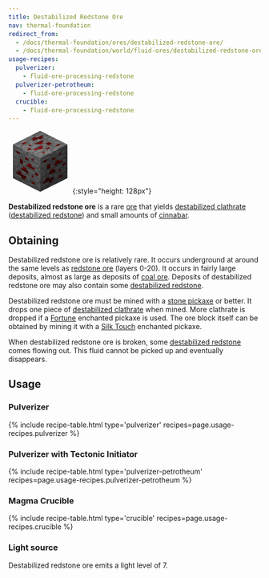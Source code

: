 ```yaml
---
title: Destabilized Redstone Ore
nav: thermal-foundation
redirect_from:
  - /docs/thermal-foundation/ores/destabilized-redstone-ore/
  - /docs/thermal-foundation/world/fluid-ores/destabilized-redstone-ore/
usage-recipes:
  pulverizer:
    - fluid-ore-processing-redstone
  pulverizer-petrotheum:
    - fluid-ore-processing-redstone
  crucible:
    - fluid-ore-processing-redstone
---
```


![Destabilized Redstone Ore](/assets/images/thermal-foundation/ore-fluid-redstone.png){:style="height: 128px"}


**Destabilized redstone ore** is a rare
[ore](https://minecraft.gamepedia.com/Ore) that yields [destabilized
clathrate](/docs/destabilized-clathrate/) ([destabilized
redstone](/docs/destabilized-redstone/)) and small amounts of
[cinnabar](/docs/cinnabar/).


Obtaining
---------
Destabilized redstone ore is relatively rare. It occurs underground at around
the same levels as [redstone ore](https://minecraft.gamepedia.com/Redstone_Ore)
(layers 0-20). It occurs in fairly large deposits, almost as large as deposits
of [coal ore](https://minecraft.gamepedia.com/Coal_Ore). Deposits of
destabilized redstone ore may also contain some [destabilized
redstone](/docs/destabilized-redstone/).

Destabilized redstone ore must be mined with a [stone
pickaxe](https://minecraft.gamepedia.com/Pickaxe) or better. It drops one piece
of [destabilized clathrate](/docs/destabilized-clathrate/) when mined. More
clathrate is dropped if a [Fortune](https://minecraft.gamepedia.com/Fortune)
enchanted pickaxe is used. The ore block itself can be obtained by mining it
with a [Silk Touch](https://minecraft.gamepedia.com/Silk_Touch) enchanted
pickaxe.

When destabilized redstone ore is broken, some [destabilized
redstone](/docs/destabilized-redstone/) comes flowing out. This fluid cannot be
picked up and eventually disappears.


Usage
-----

### Pulverizer
{% include recipe-table.html type='pulverizer' recipes=page.usage-recipes.pulverizer %}

### Pulverizer with Tectonic Initiator
{% include recipe-table.html type='pulverizer-petrotheum' recipes=page.usage-recipes.pulverizer-petrotheum %}

### Magma Crucible
{% include recipe-table.html type='crucible' recipes=page.usage-recipes.crucible %}

### Light source
Destabilized redstone ore emits a light level of 7.
